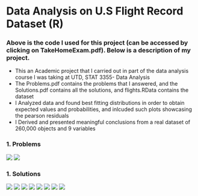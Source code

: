 # Data Analysis on U.S Flight Record Dataset (R)
### Above is the code I used for this project (can be accessed by clicking on TakeHomeExam.pdf). Below is a description of my project.
- This an Academic project that I carried out in part of the data analysis course I was taking at UTD, STAT 3355- Data Analysis
- The Problems.pdf contains the problems that I answered, and the Solutions.pdf contains all the solutions, and flights.RData contains the dataset
- I Analyzed data and found best fitting distributions in order to obtain expected values and probabilities, and inlcuded such plots showcasing the pearson residuals
- I Derived and presented meaningful conclusions from a real dataset of 260,000 objects and 9 variables

### 1. Problems 
<img src="images/Problems (2)-1.jpg"/>
<img src="images/Problems (2)-2.jpg"/>

### 1. Solutions
<img src="images/Solutions (1)-1.jpg"/>
<img src="images/Solutions (1)-2.jpg"/>
<img src="images/Solutions (1)-3.jpg"/>
<img src="images/Solutions (1)-4.jpg"/>
<img src="images/Solutions (1)-5.jpg"/>
<img src="images/Solutions (1)-6.jpg"/>
<img src="images/Solutions (1)-7.jpg"/>
<img src="images/Solutions (1)-8.jpg"/>


